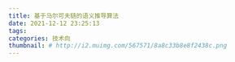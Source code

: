 ```yaml
---
title: 基于马尔可夫链的语义推导算法
date: 2021-12-12 23:25:13
tags:
categories: 技术向
thumbnail: # http://i2.muimg.com/567571/8a8c33b8e8f2438c.png
---
```


